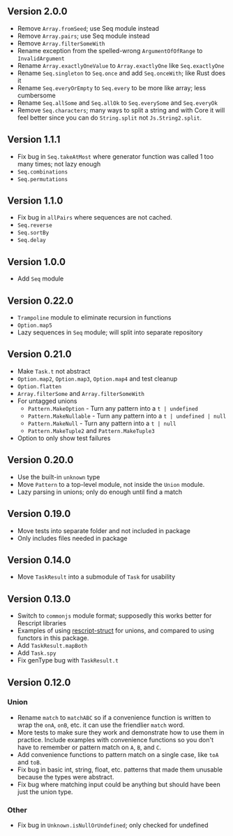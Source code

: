 ## Version 2.0.0

- Remove `Array.fromSeed`; use Seq module instead
- Remove `Array.pairs`; use Seq module instead
- Remove `Array.filterSomeWith`
- Rename exception from the spelled-wrong `ArgumentOfOfRange` to `InvalidArgument`
- Rename `Array.exactlyOneValue` to `Array.exactlyOne` like `Seq.exactlyOne`
- Rename `Seq.singleton` to `Seq.once` and add `Seq.onceWith`; like Rust does it
- Rename `Seq.everyOrEmpty` to `Seq.every` to be more like array; less cumbersome
- Rename `Seq.allSome` and `Seq.allOk` to `Seq.everySome` and `Seq.everyOk`
- Remove `Seq.characters`; many ways to split a string and with Core it will feel better since you can do `String.split` not `Js.String2.split`.

## Version 1.1.1

- Fix bug in `Seq.takeAtMost` where generator function was called 1 too many times; not lazy enough
- `Seq.combinations`
- `Seq.permutations`

## Version 1.1.0

- Fix bug in `allPairs` where sequences are not cached.
- `Seq.reverse`
- `Seq.sortBy`
- `Seq.delay`

## Version 1.0.0

- Add `Seq` module

## Version 0.22.0

- `Trampoline` module to eliminate recursion in functions
- `Option.map5`
- Lazy sequences in `Seq` module; will split into separate repository

## Version 0.21.0

- Make `Task.t` not abstract
- `Option.map2`, `Option.map3`, `Option.map4` and test cleanup
- `Option.flatten`
- `Array.filterSome` and `Array.filterSomeWith`
- For untagged unions
  - `Pattern.MakeOption` - Turn any pattern into a `t | undefined`
  - `Pattern.MakeNullable` - Turn any pattern into a `t | undefined | null`
  - `Pattern.MakeNull` - Turn any pattern into a `t | null`
  - `Pattern.MakeTuple2` and `Pattern.MakeTuple3`
- Option to only show test failures

## Version 0.20.0

- Use the built-in `unknown` type
- Move `Pattern` to a top-level module, not inside the `Union` module.
- Lazy parsing in unions; only do enough until find a match

## Version 0.19.0

- Move tests into separate folder and not included in package
- Only includes files needed in package

## Version 0.14.0

- Move `TaskResult` into a submodule of `Task` for usability

## Version 0.13.0

- Switch to `commonjs` module format; supposedly this works better for Rescript libraries
- Examples of using [rescript-struct](https://github.com/DZakh/rescript-struct) for unions, and compared to using functors in this package.
- Add `TaskResult.mapBoth`
- Add `Task.spy`
- Fix genType bug with `TaskResult.t`

## Version 0.12.0

### Union

- Rename `match` to `matchABC` so if a convenience function is written to wrap the `onA`, `onB`, etc. it can use the friendlier `match` word.
- More tests to make sure they work and demonstrate how to use them in practice. Include examples with convenience functions so you don't have to remember or pattern match on `A`, `B`, and `C`.
- Add convenience functions to pattern match on a single case, like `toA` and `toB`.
- Fix bug in basic int, string, float, etc. patterns that made them unusable because the types were abstract.
- Fix bug where matching input could be anything but should have been just the union type.

### Other

- Fix bug in `Unknown.isNullOrUndefined`; only checked for undefined
